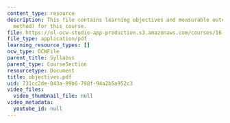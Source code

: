 ```yaml
---
content_type: resource
description: This file contains learning objectives and measurable outcomes (assessment
  method) for this course.
file: https://ol-ocw-studio-app-production.s3.amazonaws.com/courses/16-01-unified-engineering-i-ii-iii-iv-fall-2005-spring-2006/731cc2de043a89b6798f94a2b5a952c3_objectives.pdf
file_type: application/pdf
learning_resource_types: []
ocw_type: OCWFile
parent_title: Syllabus
parent_type: CourseSection
resourcetype: Document
title: objectives.pdf
uid: 731cc2de-043a-89b6-798f-94a2b5a952c3
video_files:
  video_thumbnail_file: null
video_metadata:
  youtube_id: null
---
```

